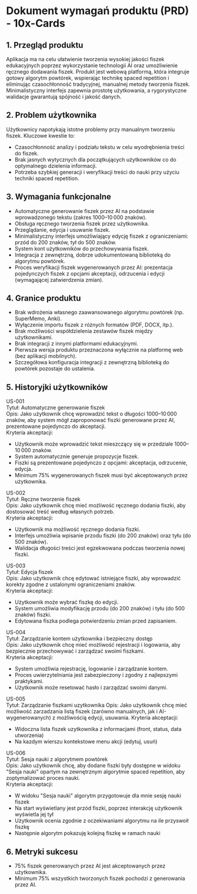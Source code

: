 # Dokument wymagań produktu (PRD) - 10x-Cards

## 1. Przegląd produktu
Aplikacja ma na celu ułatwienie tworzenia wysokiej jakości fiszek edukacyjnych poprzez wykorzystanie technologii AI oraz umożliwienie ręcznego dodawania fiszek. Produkt jest webową platformą, która integruje gotowy algorytm powtórek, wspierając technikę spaced repetition i eliminując czasochłonność tradycyjnej, manualnej metody tworzenia fiszek. Minimalistyczny interfejs zapewnia prostotę użytkowania, a rygorystyczne walidacje gwarantują spójność i jakość danych.

## 2. Problem użytkownika
Użytkownicy napotykają istotne problemy przy manualnym tworzeniu fiszek. Kluczowe kwestie to:
- Czasochłonność analizy i podziału tekstu w celu wyodrębnienia treści do fiszek.
- Brak jasnych wytycznych dla początkujących użytkowników co do optymalnego dzielenia informacji.
- Potrzeba szybkiej generacji i weryfikacji treści do nauki przy użyciu techniki spaced repetition.

## 3. Wymagania funkcjonalne
- Automatyczne generowanie fiszek przez AI na podstawie wprowadzonego tekstu (zakres 1000–10 000 znaków).
- Obsługa ręcznego tworzenia fiszek przez użytkownika.
- Przeglądanie, edycja i usuwanie fiszek.
- Minimalistyczny interfejs umożliwiający edycję fiszek z ograniczeniami: przód do 200 znaków, tył do 500 znaków.
- System kont użytkowników do przechowywania fiszek.
- Integracja z zewnętrzną, dobrze udokumentowaną biblioteką do algorytmu powtórek.
- Proces weryfikacji fiszek wygenerowanych przez AI: prezentacja pojedynczych fiszek z opcjami akceptacji, odrzucenia i edycji (wymagającej zatwierdzenia zmian).

## 4. Granice produktu
- Brak wdrożenia własnego zaawansowanego algorytmu powtórek (np. SuperMemo, Anki).
- Wyłączenie importu fiszek z różnych formatów (PDF, DOCX, itp.).
- Brak możliwości współdzielenia zestawów fiszek między użytkownikami.
- Brak integracji z innymi platformami edukacyjnymi.
- Pierwsza wersja produktu przeznaczona wyłącznie na platformę web (bez aplikacji mobilnych).
- Szczegółowa konfiguracja integracji z zewnętrzną biblioteką do powtórek pozostaje do ustalenia.

## 5. Historyjki użytkowników
US-001  
Tytuł: Automatyczne generowanie fiszek  
Opis: Jako użytkownik chcę wprowadzić tekst o długości 1000–10 000 znaków, aby system mógł zaproponować fiszki generowane przez AI, prezentowane pojedynczo do akceptacji.  
Kryteria akceptacji:
- Użytkownik może wprowadzić tekst mieszczący się w przedziale 1000–10 000 znaków.
- System automatycznie generuje propozycje fiszek.
- Fiszki są prezentowane pojedynczo z opcjami: akceptacja, odrzucenie, edycja.
- Minimum 75% wygenerowanych fiszek musi być akceptowanych przez użytkownika.

US-002  
Tytuł: Ręczne tworzenie fiszek  
Opis: Jako użytkownik chcę mieć możliwość ręcznego dodania fiszki, aby dostosować treść według własnych potrzeb.  
Kryteria akceptacji:
- Użytkownik ma możliwość ręcznego dodania fiszki.
- Interfejs umożliwia wpisanie przodu fiszki (do 200 znaków) oraz tyłu (do 500 znaków).
- Walidacja długości treści jest egzekwowana podczas tworzenia nowej fiszki.

US-003  
Tytuł: Edycja fiszek  
Opis: Jako użytkownik chcę edytować istniejące fiszki, aby wprowadzić korekty zgodne z ustalonymi ograniczeniami znaków.  
Kryteria akceptacji:
- Użytkownik może wybrać fiszkę do edycji.
- System umożliwia modyfikację przodu (do 200 znaków) i tyłu (do 500 znaków) fiszki.
- Edytowana fiszka podlega potwierdzeniu zmian przed zapisaniem.

US-004  
Tytuł: Zarządzanie kontem użytkownika i bezpieczny dostęp  
Opis: Jako użytkownik chcę mieć możliwość rejestracji i logowania, aby bezpiecznie przechowywać i zarządzać swoimi fiszkami.  
Kryteria akceptacji:
- System umożliwia rejestrację, logowanie i zarządzanie kontem.
- Proces uwierzytelniania jest zabezpieczony i zgodny z najlepszymi praktykami.
- Użytkownik może resetować hasło i zarządzać swoimi danymi.

US-005  
Tytuł: Zarządzanie fiszkami uzytkownika
Opis: Jako użytkownik chcę mieć możliwość zarzadzania listą fiszek (zarówno manualnych, jak i AI-wygenerowanych) z możliwością edycji, usuwania. 
Kryteria akceptacji:
- Widoczna lista fiszek uzytkownika z informacjami (front, status, data utworzenia)
- Na kazdym wierszu kontekstowe menu akcji (edytuj, usuń)

US-006  
Tytuł: Sesja nauki z algorytmem powtórek  
Opis: Jako użytkownik chcę, aby dodane fiszki były dostępne w widoku "Sesja nauki" opartym na zewnętrznym algorytmie spaced repetition, aby zoptymalizować proces nauki.  
Kryteria akceptacji:
- W widoku "Sesja nauki" algorytm przygotowuje dla mnie sesję nauki fiszek
- Na start wyświetlany jest przód fiszki, poprzez interakcję użytkownik wyświetla jej tył
- Użytkownik ocenia zgodnie z oczekiwaniami algorytmu na ile przyswoił fiszkę
- Następnie algorytm pokazuję kolejną fiszkę w ramach nauki

## 6. Metryki sukcesu
- 75% fiszek generowanych przez AI jest akceptowanych przez użytkownika.
- Minimum 75% wszystkich tworzonych fiszek pochodzi z generowania przez AI.
